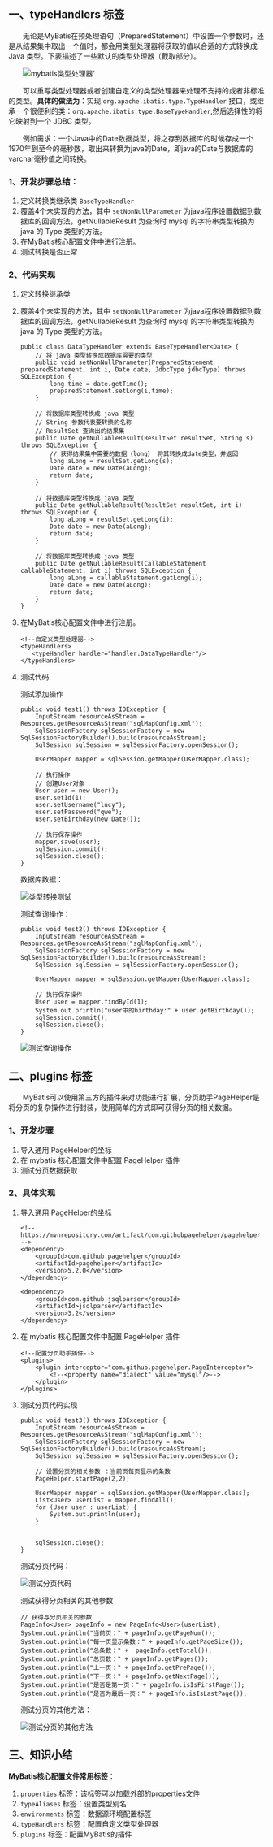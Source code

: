 ## 一、typeHandlers 标签

&emsp;&emsp;无论是MyBatis在预处理语句（PreparedStatement）中设置一个参数时，还是从结果集中取出一个值时，都会用类型处理器将获取的值以合适的方式转换成Java 类型。下表描述了一些默认的类型处理器（截取部分）。

&emsp;&emsp;![mybatis类型处理器](https://raw.githubusercontent.com/yimu-0412/image/master/image/mybatis%E7%B1%BB%E5%9E%8B%E5%A4%84%E7%90%86%E5%99%A8.png)‘

&emsp;&emsp;可以重写类型处理器或者创建自定义的类型处理器来处理不支持的或者非标准的类型。**具体的做法为**：实现 ``org.apache.ibatis.type.TypeHandler`` 接口，或继承一个很便利的类：``org.apache.ibatis.type.BaseTypeHandler``,然后选择性的将它映射到一个 JDBC 类型。

&emsp;&emsp;例如需求：一个Java中的Date数据类型，将之存到数据库的时候存成一个1970年到至今的毫秒数，取出来转换为java的Date，即java的Date与数据库的varchar毫秒值之间转换。

### 1、开发步骤总结：

1. 定义转换类继承类 ``BaseTypeHandler``
2. 覆盖4个未实现的方法，其中 ``setNonNullParameter`` 为java程序设置数据到数据库的回调方法，getNullableResult 为查询时 mysql 的字符串类型转换为 java 的 Type 类型的方法。
3. 在MyBatis核心配置文件中进行注册。
4. 测试转换是否正常

### 2、代码实现

1. 定义转换继承类
2. 覆盖4个未实现的方法，其中 ``setNonNullParameter`` 为java程序设置数据到数据库的回调方法，getNullableResult 为查询时 mysql 的字符串类型转换为 java 的 Type 类型的方法。

    ```
    public class DataTypeHandler extends BaseTypeHandler<Date> {
        // 将 java 类型转换成数据库需要的类型
        public void setNonNullParameter(PreparedStatement preparedStatement, int i, Date date, JdbcType jdbcType) throws SQLException {
            long time = date.getTime();
            preparedStatement.setLong(i,time);
        }

        // 将数据库类型转换成 java 类型
        // String 参数代表要转换的名称
        // ResultSet 查询出的结果集
        public Date getNullableResult(ResultSet resultSet, String s) throws SQLException {
            // 获得结果集中需要的数据（long） 将其转换成date类型，并返回
            long aLong = resultSet.getLong(s);
            Date date = new Date(aLong);
            return date;
        }

        // 将数据库类型转换成 java 类型
        public Date getNullableResult(ResultSet resultSet, int i) throws SQLException {
            long aLong = resultSet.getLong(i);
            Date date = new Date(aLong);
            return date;
        }

        // 将数据库类型转换成 java 类型
        public Date getNullableResult(CallableStatement callableStatement, int i) throws SQLException {
            long aLong = callableStatement.getLong(i);
            Date date = new Date(aLong);
            return date;
        }
    }
    ```
3. 在MyBatis核心配置文件中进行注册。

    ```
    <!--自定义类型处理器-->
    <typeHandlers>
       <typeHandler handler="handler.DataTypeHandler"/>
    </typeHandlers>
    ```
4. 测试代码

    测试添加操作
    ```
    public void test1() throws IOException {
        InputStream resourceAsStream = Resources.getResourceAsStream("sqlMapConfig.xml");
        SqlSessionFactory sqlSessionFactory = new SqlSessionFactoryBuilder().build(resourceAsStream);
        SqlSession sqlSession = sqlSessionFactory.openSession();

        UserMapper mapper = sqlSession.getMapper(UserMapper.class);

        // 执行操作
        // 创建User对象
        User user = new User();
        user.setId(1);
        user.setUsername("lucy");
        user.setPassword("qwe");
        user.setBirthday(new Date());

        // 执行保存操作
        mapper.save(user);
        sqlSession.commit();
        sqlSession.close();
    }
    ```

    数据库数据：

    ![类型转换测试](https://raw.githubusercontent.com/yimu-0412/image/master/image/%E7%B1%BB%E5%9E%8B%E8%BD%AC%E6%8D%A2%E6%B5%8B%E8%AF%95.png)

    测试查询操作：

    ```
    public void test2() throws IOException {
        InputStream resourceAsStream = Resources.getResourceAsStream("sqlMapConfig.xml");
        SqlSessionFactory sqlSessionFactory = new SqlSessionFactoryBuilder().build(resourceAsStream);
        SqlSession sqlSession = sqlSessionFactory.openSession();

        UserMapper mapper = sqlSession.getMapper(UserMapper.class);

        // 执行保存操作
        User user = mapper.findById(1);
        System.out.println("user中的birthday:" + user.getBirthday());
        sqlSession.commit();
        sqlSession.close();
    }
    ```

    ![测试查询操作](https://raw.githubusercontent.com/yimu-0412/image/master/image/%E6%B5%8B%E8%AF%95%E6%9F%A5%E8%AF%A2%E6%93%8D%E4%BD%9C.png)

## 二、plugins 标签

&emsp;&emsp;MyBatis可以使用第三方的插件来对功能进行扩展，分页助手PageHelper是将分页的复杂操作进行封装，使用简单的方式即可获得分页的相关数据。

### 1、开发步骤

1. 导入通用 PageHelper的坐标
2. 在 mybatis 核心配置文件中配置 PageHelper 插件
3. 测试分页数据获取

### 2、具体实现

1. 导入通用 PageHelper的坐标

    ```
    <!-- https://mvnrepository.com/artifact/com.githubpagehelper/pagehelper -->
    <dependency>
        <groupId>com.github.pagehelper</groupId>
        <artifactId>pagehelper</artifactId>
        <version>5.2.0</version>
    </dependency>

    <dependency>
        <groupId>com.github.jsqlparser</groupId>
        <artifactId>jsqlparser</artifactId>
        <version>3.2</version>
    </dependency>
    ```
2. 在 mybatis 核心配置文件中配置 PageHelper 插件

    ```
    <!--配置分页助手插件-->
    <plugins>
        <plugin interceptor="com.github.pagehelper.PageInterceptor">
            <!--<property name="dialect" value="mysql"/>-->
        </plugin>
    </plugins>
    ```
3. 测试分页代码实现

    ```
    public void test3() throws IOException {
        InputStream resourceAsStream = Resources.getResourceAsStream("sqlMapConfig.xml");
        SqlSessionFactory sqlSessionFactory = new SqlSessionFactoryBuilder().build(resourceAsStream);
        SqlSession sqlSession = sqlSessionFactory.openSession();

        // 设置分页的相关参数 ：当前页每页显示的条数
        PageHelper.startPage(2,2);

        UserMapper mapper = sqlSession.getMapper(UserMapper.class);
        List<User> userList = mapper.findAll();
        for (User user : userList) {
            System.out.println(user);
        }

        
        sqlSession.close();
    }
    ```

    测试分页代码：

    ![测试分页代码](https://raw.githubusercontent.com/yimu-0412/image/master/image/%E6%B5%8B%E8%AF%95%E5%88%86%E9%A1%B5%E4%BB%A3%E7%A0%81.png)

    测试获得分页相关的其他参数

    ```
    // 获得与分页相关的参数
    PageInfo<User> pageInfo = new PageInfo<User>(userList);
    System.out.println("当前页：" + pageInfo.getPageNum());
    System.out.println("每一页显示条数：" + pageInfo.getPageSize());
    System.out.println("总条数：" +  pageInfo.getTotal());
    System.out.println("总页数：" + pageInfo.getPages());
    System.out.println("上一页：" + pageInfo.getPrePage());
    System.out.println("下一页：" + pageInfo.getNextPage());
    System.out.println("是否是第一页：" + pageInfo.isIsFirstPage());
    System.out.println("是否为最后一页：" + pageInfo.isIsLastPage());
    ```

    测试分页的其他方法：

    ![测试分页的其他方法](https://raw.githubusercontent.com/yimu-0412/image/master/image/%E6%B5%8B%E8%AF%95%E5%88%86%E9%A1%B5%E7%9A%84%E5%85%B6%E4%BB%96%E6%96%B9%E6%B3%95.png)
    
## 三、知识小结

**MyBatis核心配置文件常用标签**：

1. ``properties`` 标签：该标签可以加载外部的properties文件
2. ``typeAliases`` 标签：设置类型别名
3. ``environments`` 标签：数据源环境配置标签
4. ``typeHandlers`` 标签：配置自定义类型处理器
5. ``plugins`` 标签：配置MyBatis的插件

